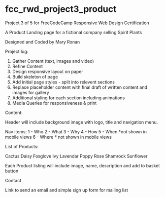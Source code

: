 # fcc_rwd_project3_product
Project 3 of 5 for FreeCodeCamp Responsive Web Design Certification

A Product Landing page for a fictional company selling Spirit Plants

Designed and Coded by Mary Ronan

Project log:
1. Gather Content (text, images and video)
2. Refine Content
3. Design responsive layout on paper
4. Build skeleton of page
5. Add initial page styles - split into relevent sections
6. Replace placeholder content with final draft of written content and images for gallery
7. Additional styling for each section including animations
8. Media Queries for responsiveness & print


Content:

Header will include background image with logo, title and navigation menu.

Nav items:
1 - Who
2 - What
3 - Why
4 - How
5 - When *not shown in mobile views
6 - Where * not shown in mobile views


List of Products:

Cactus
Daisy
Foxglove
Ivy
Lavendar
Poppy
Rose
Shamrock
Sunflower

Each Product listing will include image, name, description and add to basket button


Contact

Link to send an email and simple sign up form for mailing list


